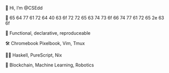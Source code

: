 👋 Hi, I’m @CSEdd

💌 65 64 77 61 72 64 40 63 6f 72 72 65 63 74 73 6f 66 74 77 61 72 65 2e 63 6f

💭 Functional, declarative, reproduceable

🛠️ Chromebook Pixelbook, Vim, Tmux

👨‍💻 Haskell, PureScript, Nix 

👔 Blockchain, Machine Learning, Robotics
